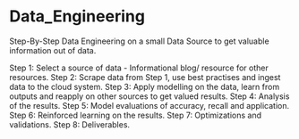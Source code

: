 # Data_Engineering

Step-By-Step Data Engineering on a small Data Source to get valuable information out of data.

Step 1: Select a source of data - Informational blog/ resource for other resources.
Step 2: Scrape data from Step 1, use best practises and ingest data to the cloud system.
Step 3: Apply modelling on the data, learn from outputs and reapply on other sources to get valued results.
Step 4: Analysis of the results. 
Step 5: Model evaluations of accuracy, recall and application.
Step 6: Reinforced learning on the results. 
Step 7: Optimizations and validations.
Step 8: Deliverables.
